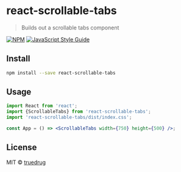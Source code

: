 # react-scrollable-tabs

> Builds out a scrollable tabs component

[![NPM](https://img.shields.io/npm/v/react-scrollable-tabs.svg)](https://www.npmjs.com/package/react-scrollable-tabs) [![JavaScript Style Guide](https://img.shields.io/badge/code_style-standard-brightgreen.svg)](https://standardjs.com)

## Install

```bash
npm install --save react-scrollable-tabs
```

## Usage

```jsx
import React from 'react';
import {ScrollableTabs} from 'react-scrollable-tabs';
import 'react-scrollable-tabs/dist/index.css';

const App = () => <ScrollableTabs width={750} height={500} />;
```

## License

MIT © [truedrug](https://github.com/truedrug)
